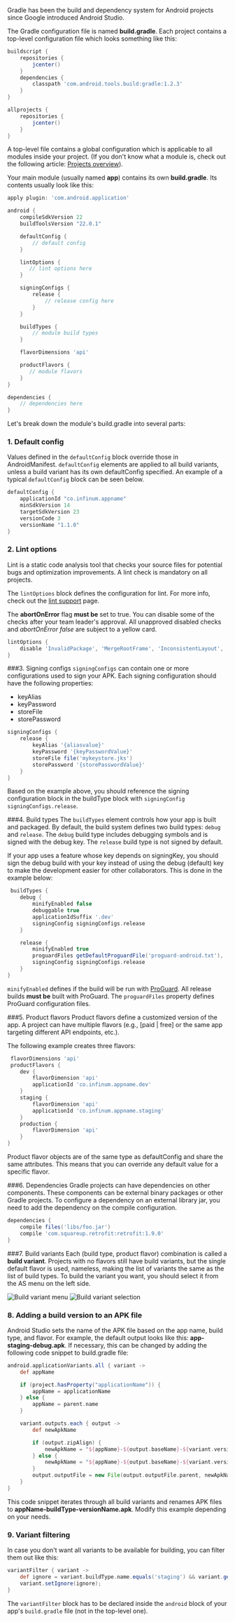 Gradle has been the build and dependency system for Android projects since Google introduced Android Studio.

The Gradle configuration file is named **build.gradle**.
Each project contains a top-level configuration file which looks something like this:

```gradle
buildscript {
    repositories {
        jcenter()
    }
    dependencies {
        classpath 'com.android.tools.build:gradle:1.2.3'
    }
}

allprojects {
    repositories {
        jcenter()
    }
}
```

A top-level file contains a global configuration which is applicable to all modules inside your project. (If you don't know what a module is, check out the following article: [Projects overview](https://developer.android.com/studio/projects#ApplicationModules)).

Your main module (usually named **app**) contains its own **build.gradle**.
Its contents usually look like this:

```gradle
apply plugin: 'com.android.application'

android {
    compileSdkVersion 22
    buildToolsVersion "22.0.1"

    defaultConfig {
        // default config
    }

    lintOptions {
       // lint options here
    }

    signingConfigs {
        release {
            // release config here
        }
    }

    buildTypes {
        // module build types
    }

    flavorDimensions 'api'

    productFlavors {
       // module flavors
    }
}

dependencies {
    // dependencies here
}
```

Let's break down the module's build.gradle into several parts:

### 1. Default config
Values defined in the `defaultConfig` block override those in AndroidManifest.
`defaultConfig` elements are applied to all build variants, unless a build variant has its own defaultConfig specified.
An example of a typical `defaultConfig` block can be seen below.

```gradle
defaultConfig {
    applicationId "co.infinum.appname"
    minSdkVersion 14
    targetSdkVersion 23
    versionCode 3
    versionName "1.1.0"
}
```

### 2. Lint options
Lint is a static code analysis tool that checks your source files for potential bugs and optimization improvements. A lint check is mandatory on all projects.

The `lintOptions` block defines the configuration for lint. For more info, check out the [lint support](https://developer.android.com/studio/write/lint?hl=en) page.

The **abortOnError** flag **must be** set to true. You can disable some of the checks after your team leader's approval. All unapproved disabled checks and *abortOnError false* are subject to a yellow card.

```gradle
lintOptions {
    disable 'InvalidPackage', 'MergeRootFrame', 'InconsistentLayout', 'ContentDescription'
}
```

###3. Signing configs
`signingConfigs` can contain one or more configurations used to sign your APK. Each signing configuration should have the following properties:

* keyAlias
* keyPassword
* storeFile
* storePassword

```gradle
signingConfigs {
    release {
        keyAlias '{aliasvalue}'
        keyPassword '{keyPasswordValue}'
        storeFile file('mykeystore.jks')
        storePassword '{storePasswordValue}'
    }
}
```

Based on the example above, you should reference the signing configuration block in the buildType block with `signingConfig signingConfigs.release`.

###4. Build types
The `buildTypes` element controls how your app is built and packaged. By default, the build system defines two build types: `debug` and `release`. The `debug` build type includes debugging symbols and is signed with the debug key. The `release` build type is not signed by default.

If your app uses a feature whose key depends on signingKey, you should sign the debug build with your key instead of using the debug (default) key to make the development easier for other collaborators. This is done in the example below:

```gradle
 buildTypes {
    debug {
        minifyEnabled false
        debuggable true
        applicationIdSuffix '.dev'
        signingConfig signingConfigs.release
    }

    release {
        minifyEnabled true
        proguardFiles getDefaultProguardFile('proguard-android.txt'), 'proguard-rules.pro'
        signingConfig signingConfigs.release
    }
}
```
`minifyEnabled` defines if the build will be run with [ProGuard](http://developer.android.com/tools/help/proguard.html). All release builds **must be** built with ProGuard. The `proguardFiles` property defines ProGuard configuration files.

###5. Product flavors
Product flavors define a customized version of the app. A project can have multiple flavors (e.g., [paid | free] or the same app targeting different API endpoints, etc.).

The following example creates three flavors:

```gradle
 flavorDimensions 'api'
 productFlavors {
    dev {
        flavorDimension 'api'
        applicationId 'co.infinum.appname.dev'
    }
    staging {
        flavorDimension 'api'
        applicationId 'co.infinum.appname.staging'
    }
    production {
        flavorDimension 'api'
    }
}
```

Product flavor objects are of the same type as defaultConfig and share the same attributes. This means that you can override any default value for a specific flavor.

###6. Dependencies
Gradle projects can have dependencies on other components. These components can be external binary packages or other Gradle projects.
To configure a dependency on an external library jar, you need to add the dependency on the compile configuration.

```gradle
dependencies {
    compile files('libs/foo.jar')
    compile 'com.squareup.retrofit:retrofit:1.9.0'
}
```

###7. Build variants
Each (build type, product flavor) combination is called a **build variant**.
Projects with no flavors still have build variants, but the single default flavor is used, nameless, making the list of variants the same as the list of build types.
To build the variant you want, you should select it from the AS menu on the left side.

![Build variant menu](/img/build_variant_1.png "Build variant menu")
![Build variant selection](/img/build_variant_2.png "Build variant selection")

### 8. Adding a build version to an APK file

Android Studio sets the name of the APK file based on the app name, build type, and flavor. For example, the default output looks like this: **app-staging-debug.apk**. If necessary, this can be changed by adding the following code snippet to build.gradle file:

```gradle
android.applicationVariants.all { variant ->
    def appName

    if (project.hasProperty("applicationName")) {
        appName = applicationName
    } else {
        appName = parent.name
    }

    variant.outputs.each { output ->
        def newApkName

        if (output.zipAlign) {
            newApkName = "${appName}-${output.baseName}-${variant.versionName}.apk"
        } else {
            newApkName = "${appName}-${output.baseName}-${variant.versionName}-unaligned.apk"
        }
        output.outputFile = new File(output.outputFile.parent, newApkName)
    }
}
```
This code snippet iterates through all build variants and renames APK files to **appName-buildType-versionName.apk**. Modify this example depending on your needs.

### 9. Variant filtering

In case you don't want all variants to be available for building, you can filter them out like this:

```gradle
variantFilter { variant ->
    def ignore = variant.buildType.name.equals('staging') && variant.getFlavors().get(1).name.equals('multiDex')
    variant.setIgnore(ignore);
}
```

The `variantFilter` block has to be declared inside the `android` block of your app's `build.gradle` file (not in the top-level one).
